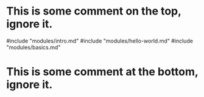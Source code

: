 # This is some comment on the top, ignore it.

#include "modules/intro.md"
#include "modules/hello-world.md"
#include "modules/basics.md"

# This is some comment at the bottom, ignore it.


